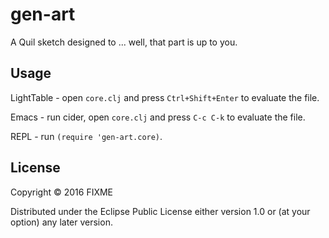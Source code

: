 # gen-art

A Quil sketch designed to ... well, that part is up to you.

## Usage

LightTable - open `core.clj` and press `Ctrl+Shift+Enter` to evaluate the file.

Emacs - run cider, open `core.clj` and press `C-c C-k` to evaluate the file.

REPL - run `(require 'gen-art.core)`.

## License

Copyright © 2016 FIXME

Distributed under the Eclipse Public License either version 1.0 or (at
your option) any later version.
